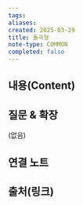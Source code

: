```yaml
---
tags:
aliases: 
created: 2025-03-29
title: 돌극형
note-type: COMMON
completed: false
---
```


## 내용(Content)


## 질문 & 확장

(없음)

## 연결 노트

## 출처(링크)

